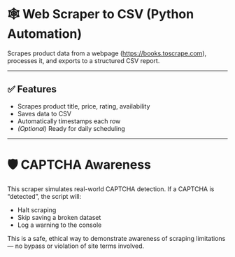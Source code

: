 # 🕸 Web Scraper to CSV (Python Automation)

Scrapes product data from a webpage (https://books.toscrape.com), processes it, and exports to a structured CSV report.

---

## ✅ Features

- Scrapes product title, price, rating, availability
- Saves data to CSV
- Automatically timestamps each row
- *(Optional)* Ready for daily scheduling

---
# 🛡 CAPTCHA Awareness

This scraper simulates real-world CAPTCHA detection. If a CAPTCHA is “detected”, the script will:
- Halt scraping
- Skip saving a broken dataset
- Log a warning to the console

This is a safe, ethical way to demonstrate awareness of scraping limitations — no bypass or violation of site terms involved.
